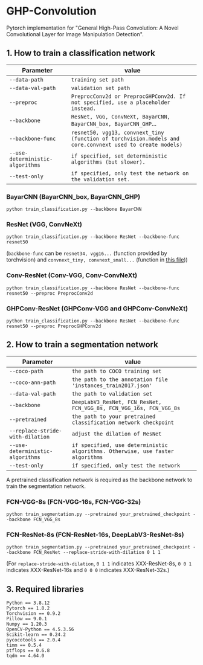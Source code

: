 # GHP-Convolution
Pytorch implementation for "General High-Pass Convolution: A Novel Convolutional Layer for Image Manipulation Detection".

## 1. How to train a classification network
| Parameter                        | value                                                                              |
| -------------------------------- | ---------------------------------------------------------------------------------- |
| `--data-path`                    | `training set path`                                                                |
| `--data-val-path`                | `validation set path`                                                              |
| `--preproc`                      | `PreprocConv2d or PreprocGHPConv2d. If not specified, use a placeholder instead.`  |
| `--backbone`                     | `ResNet, VGG, ConvNeXt, BayarCNN, BayarCNN_box, BayarCNN_GHP`...                   |
| `--backbone-func`                | `resnet50, vgg13, convnext_tiny (function of torchvision.models and core.convnext used to create models)` |
| `--use-deterministic-algorithms` | `if specified, set deterministic algorithms (but slower).`                         |
| `--test-only`                    | `if specified, only test the network on the validation set.`                       |
### BayarCNN (BayarCNN_box, BayarCNN_GHP)
```
python train_classification.py --backbone BayarCNN
```
### ResNet (VGG, ConvNeXt)
```
python train_classification.py --backbone ResNet --backbone-func resnet50
```
(`backbone-func` can be `resnet34, vgg16...` (function provided by torchvision) and `convnext_tiny, convnext_small...` (function in [this file](core/convnext.py)))
### Conv-ResNet (Conv-VGG, Conv-ConvNeXt)
```
python train_classification.py --backbone ResNet --backbone-func resnet50 --preproc PreprocConv2d
```
### GHPConv-ResNet (GHPConv-VGG and GHPConv-ConvNeXt)
```
python train_classification.py --backbone ResNet --backbone-func resnet50 --preproc PreprocGHPConv2d
```

## 2. How to train a segmentation network
| Parameter                        | value                                                                              |
| -------------------------------- | ---------------------------------------------------------------------------------- |
| `--coco-path`                    | `the path to COCO training set`                                                    |
| `--coco-ann-path`                | `the path to the annotation file 'instances_train2017.json'`                       |
| `--data-val-path`                | `the path to validation set`                                                       |
| `--backbone`                     | `DeepLabV3_ResNet, FCN_ResNet, FCN_VGG_8s, FCN_VGG_16s, FCN_VGG_8s`                |
| `--pretrained`                   | `the path to your pretrained classification network checkpoint`                    |
| `--replace-stride-with-dilation` | `adjust the dilation of ResNet`                                                    |
| `--use-deterministic-algorithms` | `if specified, use deterministic algorithms. Otherwise, use faster algorithms`     |
| `--test-only`                    | `if specified, only test the network`                                              |

A pretrained classification network is required as the backbone network to train the segmentation network.
### FCN-VGG-8s (FCN-VGG-16s, FCN-VGG-32s)
```
python train_segmentation.py --pretrained your_pretrained_checkpoint --backbone FCN_VGG_8s
```
### FCN-ResNet-8s (FCN-ResNet-16s, DeepLabV3-ResNet-8s)
```
python train_segmentation.py --pretrained your_pretrained_checkpoint --backbone FCN_ResNet --replace-stride-with-dilation 0 1 1
```
(For `replace-stride-with-dilation`, `0 1 1` indicates XXX-ResNet-8s, `0 0 1` indicates XXX-ResNet-16s and `0 0 0` indicates XXX-ResNet-32s.)

## 3. Required libraries
`Python == 3.8.12`  
`Pytorch == 1.8.2`  
`Torchvision == 0.9.2`  
`Pillow == 9.0.1`  
`Numpy == 1.20.3`  
`OpenCV-Python == 4.5.3.56`  
`Scikit-learn == 0.24.2`  
`pycocotools == 2.0.4`  
`timm == 0.5.4`  
`ptflops == 0.6.8`  
`tqdm == 4.64.0`  
